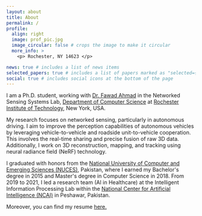 ```yaml
---
layout: about
title: About
permalink: /
profile:
  align: right
  image: prof_pic.jpg
  image_circular: false # crops the image to make it circular
  more_info: >
    <p> Rochester, NY 14623 </p>

news: true # includes a list of news items
selected_papers: true # includes a list of papers marked as "selected={true}"
social: true # includes social icons at the bottom of the page
---
```


I am a Ph.D. student, working with <a href='https://fawadahm.github.io/'> Dr. Fawad Ahmad</a> in the Networked Sensing Systems Lab, <a href='https://www.rit.edu/computing/department-computer-science'> Department of Computer Science</a> at <a href='https://www.rit.edu/'> Rochester Institute of Technology</a>, New York, USA.

My research focuses on networked sensing, particularly in autonomous driving. I aim to improve the perception capabilities of autonomous vehicles by leveraging vehicle-to-vehicle and roadside unit-to-vehicle cooperation. This involves the real-time sharing and precise fusion of raw 3D data. Additionally, I work on 3D reconstruction, mapping, and tracking using neural radiance field (NeRF) technology.

I graduated with honors from the <a href='https://www.nu.edu.pk/'> National University of Computer and Emerging Sciences (NUCES)</a>, Pakistan, where I earned my Bachelor's degree in 2015 and Master's degree in Computer Science in 2018. From 2019 to 2021, I led a research team (AI in Healthcare) at the Intelligent Information Processing Lab within the <a href='https://ncai.pk/'>National Center for Artificial Intelligence (NCAI)</a> in Peshawar, Pakistan.

Moreover, you can find my resume <a href='https://drive.google.com/file/d/1oLdiqMHDWLPpWPepTYSeitrYBfbE3nOF/view?usp=sharing'> here. 

